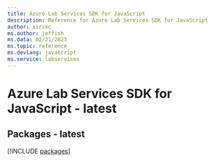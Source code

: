 ```yaml
---
title: Azure Lab Services SDK for JavaScript
description: Reference for Azure Lab Services SDK for JavaScript
author: xirzec
ms.author: jeffish
ms.data: 02/21/2023
ms.topic: reference
ms.devlang: javascript
ms.service: labservices
---
```

# Azure Lab Services SDK for JavaScript - latest
## Packages - latest
[!INCLUDE [packages](lab-services-index.md)]